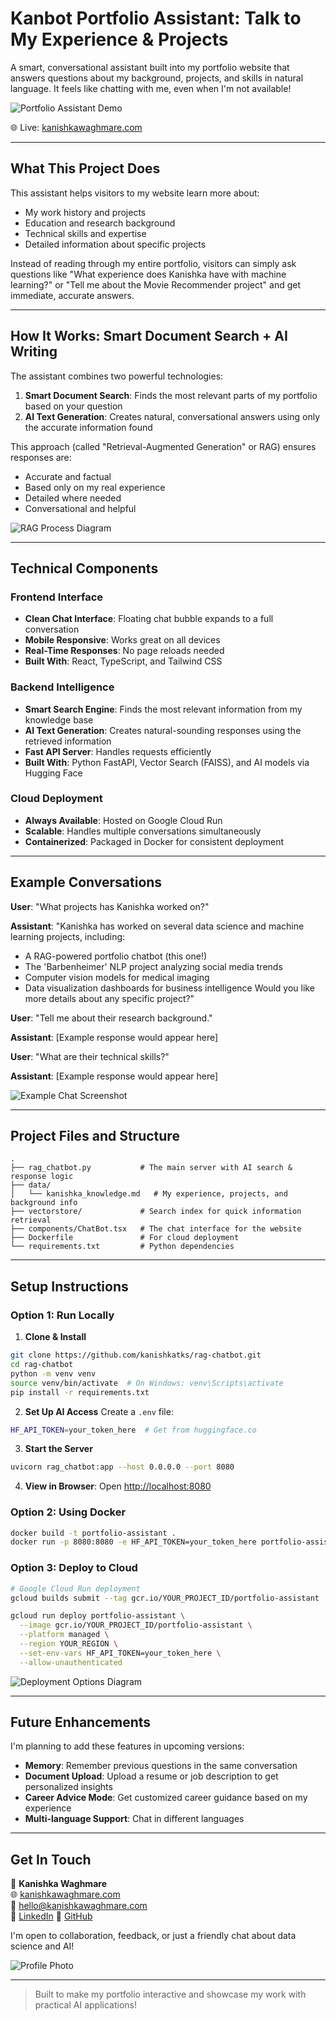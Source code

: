 # Kanbot Portfolio Assistant: Talk to My Experience & Projects 

A smart, conversational assistant built into my portfolio website that answers questions about my background, projects, and skills in natural language. It feels like chatting with me, even when I'm not available!

![Portfolio Assistant Demo](https://github.com/user-attachments/assets/c2d521b0-7a98-4ece-90e8-b787321e4705)


🌐 Live: [kanishkawaghmare.com](https://kanishkawaghmare.com)

---

## What This Project Does

This assistant helps visitors to my website learn more about:
- My work history and projects
- Education and research background  
- Technical skills and expertise
- Detailed information about specific projects

Instead of reading through my entire portfolio, visitors can simply ask questions like "What experience does Kanishka have with machine learning?" or "Tell me about the Movie Recommender project" and get immediate, accurate answers.




---

## How It Works: Smart Document Search + AI Writing

The assistant combines two powerful technologies:

1. **Smart Document Search**: Finds the most relevant parts of my portfolio based on your question
2. **AI Text Generation**: Creates natural, conversational answers using only the accurate information found

This approach (called "Retrieval-Augmented Generation" or RAG) ensures responses are:
- Accurate and factual
- Based only on my real experience
- Detailed where needed
- Conversational and helpful

![RAG Process Diagram](https://github.com/user-attachments/assets/b4886b87-65ac-4a8c-a7b6-626f59abda33)

---

## Technical Components

### Frontend Interface
- **Clean Chat Interface**: Floating chat bubble expands to a full conversation
- **Mobile Responsive**: Works great on all devices
- **Real-Time Responses**: No page reloads needed
- **Built With**: React, TypeScript, and Tailwind CSS

### Backend Intelligence
- **Smart Search Engine**: Finds the most relevant information from my knowledge base
- **AI Text Generation**: Creates natural-sounding responses using the retrieved information
- **Fast API Server**: Handles requests efficiently
- **Built With**: Python FastAPI, Vector Search (FAISS), and AI models via Hugging Face

### Cloud Deployment
- **Always Available**: Hosted on Google Cloud Run
- **Scalable**: Handles multiple conversations simultaneously
- **Containerized**: Packaged in Docker for consistent deployment

---

## Example Conversations

**User**: "What projects has Kanishka worked on?"

**Assistant**: "Kanishka has worked on several data science and machine learning projects, including:
- A RAG-powered portfolio chatbot (this one!)
- The 'Barbenheimer' NLP project analyzing social media trends
- Computer vision models for medical imaging
- Data visualization dashboards for business intelligence
Would you like more details about any specific project?"

**User**: "Tell me about their research background."

**Assistant**: [Example response would appear here]

**User**: "What are their technical skills?"

**Assistant**: [Example response would appear here]

![Example Chat Screenshot](https://via.placeholder.com/500x600?text=Example+Chat+Screenshot)

---

## Project Files and Structure

```
.
├── rag_chatbot.py           # The main server with AI search & response logic
├── data/
│   └── kanishka_knowledge.md   # My experience, projects, and background info
├── vectorstore/             # Search index for quick information retrieval
├── components/ChatBot.tsx   # The chat interface for the website
├── Dockerfile               # For cloud deployment
└── requirements.txt         # Python dependencies
```

---

## Setup Instructions

### Option 1: Run Locally

1. **Clone & Install**
```bash
git clone https://github.com/kanishkatks/rag-chatbot.git
cd rag-chatbot
python -m venv venv
source venv/bin/activate  # On Windows: venv\Scripts\activate
pip install -r requirements.txt
```

2. **Set Up AI Access**
Create a `.env` file:
```bash
HF_API_TOKEN=your_token_here  # Get from huggingface.co
```

3. **Start the Server**
```bash
uvicorn rag_chatbot:app --host 0.0.0.0 --port 8080
```

4. **View in Browser**: Open [http://localhost:8080](http://localhost:8080)

### Option 2: Using Docker

```bash
docker build -t portfolio-assistant .
docker run -p 8080:8080 -e HF_API_TOKEN=your_token_here portfolio-assistant
```

### Option 3: Deploy to Cloud

```bash
# Google Cloud Run deployment
gcloud builds submit --tag gcr.io/YOUR_PROJECT_ID/portfolio-assistant

gcloud run deploy portfolio-assistant \
  --image gcr.io/YOUR_PROJECT_ID/portfolio-assistant \
  --platform managed \
  --region YOUR_REGION \
  --set-env-vars HF_API_TOKEN=your_token_here \
  --allow-unauthenticated
```

![Deployment Options Diagram](https://via.placeholder.com/650x300?text=Deployment+Options)

---

## Future Enhancements

I'm planning to add these features in upcoming versions:

- **Memory**: Remember previous questions in the same conversation
- **Document Upload**: Upload a resume or job description to get personalized insights
- **Career Advice Mode**: Get customized career guidance based on my experience
- **Multi-language Support**: Chat in different languages

---

## Get In Touch

👤 **Kanishka Waghmare**  
🌐 [kanishkawaghmare.com](https://kanishkawaghmare.com)  
📧 hello@kanishkawaghmare.com  
🔗 [LinkedIn](https://linkedin.com/in/yourprofile)
🔗 [GitHub](https://github.com/kanishkatks)

I'm open to collaboration, feedback, or just a friendly chat about data science and AI!

![Profile Photo](https://via.placeholder.com/150x150?text=Kanishka)

---

> Built to make my portfolio interactive and showcase my work with practical AI applications!
